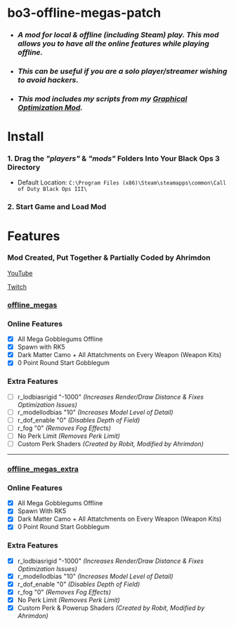 # bo3-offline-megas-patch
* ### ***A mod for local & offline (including Steam) play. This mod allows you to have all the online features while playing offline.***
* ### ***This can be useful if you are a solo player/streamer wishing to avoid hackers.***
* ### ***This mod includes my scripts from my [Graphical Optimization Mod](https://github.com/Ahrimdon/BO3-Graphical-Improvement-Console-Enabler).***

# Install

### 1. Drag the *"players"* & *"mods"* Folders Into Your Black Ops 3 Directory
* Default Location: ```C:\Program Files (x86)\Steam\steamapps\common\Call of Duty Black Ops III\```
### 2. Start Game and Load Mod

# Features

### **Mod Created, Put Together & Partially Coded by Ahrimdon**

[YouTube](https://youtube.com/@thahrimdon)

[Twitch](https://www.twitch.tv/thahrimdon)

### <ins>offline_megas</ins>

### Online Features
- [X] All Mega Gobblegums Offline
- [X] Spawn with RK5
- [X] Dark Matter Camo + All Attatchments on Every Weapon (Weapon Kits)
- [X] 0 Point Round Start Gobblegum

### Extra Features
- [ ] r_lodbiasrigid "-1000" *(Increases Render/Draw Distance & Fixes Optimization Issues)*
- [ ] r_modellodbias "10" *(Increases Model Level of Detail)*
- [ ] r_dof_enable "0" *(Disables Depth of Field)*
- [ ] r_fog "0" *(Removes Fog Effects)*
- [ ] No Perk Limit *(Removes Perk Limit)*
- [ ] Custom Perk Shaders *(Created by Robit, Modified by Ahrimdon)*

---

### <ins>offline_megas_extra</ins>

### Online Features
- [X] All Mega Gobblegums Offline
- [X] Spawn With RK5
- [X] Dark Matter Camo + All Attatchments on Every Weapon (Weapon Kits)
- [X] 0 Point Round Start Gobblegum

### Extra Features
- [X] r_lodbiasrigid "-1000" *(Increases Render/Draw Distance & Fixes Optimization Issues)*
- [X] r_modellodbias "10" *(Increases Model Level of Detail)*
- [X] r_dof_enable "0" *(Disables Depth of Field)*
- [X] r_fog "0" *(Removes Fog Effects)*
- [X] No Perk Limit *(Removes Perk Limit)*
- [X] Custom Perk & Powerup Shaders *(Created by Robit, Modified by Ahrimdon)*
